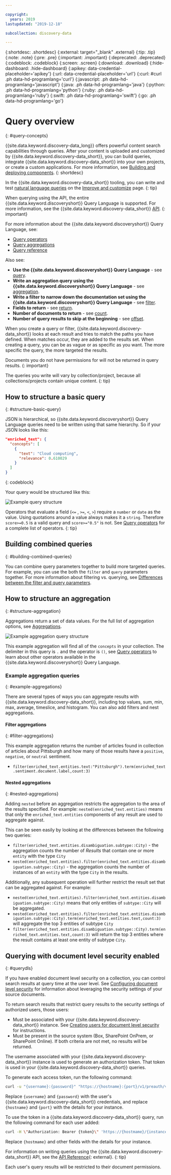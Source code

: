 ```yaml
---

copyright:
  years: 2019
lastupdated: "2019-12-18"

subcollection: discovery-data

---
```


{:shortdesc: .shortdesc}
{:external: target="_blank" .external}
{:tip: .tip}
{:note: .note}
{:pre: .pre}
{:important: .important}
{:deprecated: .deprecated}
{:codeblock: .codeblock}
{:screen: .screen}
{:download: .download}
{:hide-dashboard: .hide-dashboard}
{:apikey: data-credential-placeholder='apikey'} 
{:url: data-credential-placeholder='url'}
{:curl: #curl .ph data-hd-programlang='curl'}
{:javascript: .ph data-hd-programlang='javascript'}
{:java: .ph data-hd-programlang='java'}
{:python: .ph data-hd-programlang='python'}
{:ruby: .ph data-hd-programlang='ruby'}
{:swift: .ph data-hd-programlang='swift'}
{:go: .ph data-hd-programlang='go'}

# Query overview
{: #query-concepts}

{{site.data.keyword.discovery-data_long}} offers powerful content search capabilities through queries. After your content is uploaded and customized by {{site.data.keyword.discovery-data_short}}, you can build queries, integrate {{site.data.keyword.discovery-data_short}} into your own projects, or create a custom applications. For more information, see [Building and deploying components](/docs/services/discovery-data?topic=discovery-data-deploy).
{: shortdesc}

In the {{site.data.keyword.discovery-data_short}} tooling, you can write and test [natural language queries](/docs/services/discovery-data?topic=discovery-data-query-parameters#nlq) on the [Improve and customize](/docs/services/discovery-data?topic=discovery-data-improve) page.
{: tip}

When querying using the API, the entire {{site.data.keyword.discoveryshort}} Query Language is supported. For more information, see the {{site.data.keyword.discovery-data_short}} [API](https://{DomainName}/apidocs/discovery-data-v2#query-a-project).
{: important}

For more information about the {{site.data.keyword.discoveryshort}} Query Language, see:

-  [Query operators](/docs/services/discovery-data?topic=discovery-data-query-operators)
-  [Query aggregations](/docs/services/discovery-data?topic=discovery-data-query-aggregations)
-  [Query reference](/docs/services/discovery-data?topic=discovery-data-query-reference)

Also see:

-  **Use the {{site.data.keyword.discoveryshort}} Query Language** - see [query](/docs/services/discovery-data?topic=discovery-data-query-parameters#query).
-  **Write an aggregation query using the {{site.data.keyword.discoveryshort}} Query Language** - see [aggregation](/docs/services/discovery-data?topic=discovery-data-query-parameters#aggregation).
-  **Write a filter to narrow down the documentation set using the {{site.data.keyword.discoveryshort}} Query Language** - see [filter](/docs/services/discovery-data?topic=discovery-data-query-parameters#filter).
-  **Fields to return** - see [return](/docs/services/discovery-data?topic=discovery-data-query-parameters#return).
-  **Number of documents to return** - see [count](/docs/services/discovery-data?topic=discovery-data-query-parameters#count).
-  **Number of query results to skip at the beginning** - see [offset](/docs/services/discovery-data?topic=discovery-data-query-parameters#offset).

When you create a query or filter, {{site.data.keyword.discovery-data_short}} looks at each result and tries to match the paths you have defined. When matches occur, they are added to the results set. When creating a query, you can be as vague or as specific as you want. The more specific the query, the more targeted the results.

Documents you do not have permissions for will not be returned in query results.
{: important}

The queries you write will vary by collection/project, because all collections/projects contain unique content.
{: tip}

## How to structure a basic query
{: #structure-basic-query}

JSON is hierarchical, so {{site.data.keyword.discoveryshort}} Query Language queries need to be written using that same hierarchy. So if your JSON looks like this:

```json
"enriched_text": {
  "concepts": [
    {
      "text": "Cloud computing",
      "relevance": 0.610029
    }
  ]
}
```
{: codeblock}

Your query would be structured like this:

![Example query structure](images/query_structure2.png)

  Operators that evaluate a field (`<=` , `>=`, `<`, `>`) require a `number` or `date` as the value. Using quotations around a value always makes it a `string`. Therefore `score>=0.5` is a valid query and `score>="0.5"` is not. See [Query operators](/docs/services/discovery-data?topic=discovery-data-query-operators) for a complete list of operators.
  {: tip}

## Building combined queries
{: #building-combined-queries}

You can combine query parameters together to build more targeted queries. For example, you can use the both the `filter` and `query` parameters together. For more information about filtering vs. querying, see [Differences between the filter and query parameters](/docs/services/discovery-data?topic=discovery-data-query-parameters#filtervquery).

## How to structure an aggregation
{: #structure-aggregation}

Aggregations return a set of data values. For the full list of aggregation options, see [Aggregations](/docs/services/discovery-data?topic=discovery-data-query-reference#aggregations).

![Example aggregation query structure](images/aggregation_structure.png)

This example aggregation will find all of the `concepts` in your collection.
The delimiter in this query is `.` and the operator is `()`, see [Query operators](/docs/services/discovery-data?topic=discovery-data-query-operators) to learn about other operators available in the {{site.data.keyword.discoveryshort}} Query Language.

### Example aggregation queries
{: #example-aggregations}

There are several types of ways you can aggregate results with {{site.data.keyword.discovery-data_short}}, including top values, sum, min, max, average, timeslice, and histogram. You can also add filters and nest aggregations.

#### Filter aggregations
{: #filter-aggregations}

This example aggregation returns the number of articles found in collection of articles about Pittsburgh and how many of those results have a `positive`, `negative`, or `neutral` sentiment.

- `filter(enriched_text.entities.text:"Pittsburgh").term(enriched_text.sentiment.document.label,count:3)`


#### Nested aggregations
{: #nested-aggregations}

Adding `nested` before an aggregation restricts the aggregation to the area of the results specified. For example: `nested(enriched_text.entities)` means that only the `enriched_text.entities` components of any result are used to aggregate against.

This can be seen easily by looking at the differences between the following two queries:
-  `filter(enriched_text.entities.disambiguation.subtype::City)` - the aggregation counts the number of *Results* that contain one or more `entity` with the type `City`
-  `nested(enriched_text.entities).filter(enriched_text.entities.disambiguation.subtype::City)` - the aggregation counts the number of instances of an `entity` with the type `City` in the results.  

Additionally, any subsequent operation will further restrict the result set that can be aggregated against. For example:

-  `nested(enriched_text.entities).filter(enriched_text.entities.disambiguation.subtype::City)` means that only entities of `subtype::City` will be aggregated.
-  `nested(enriched_text.entities).filter(enriched_text.entities.disambiguation.subtype::City).term(enriched_text.entities.text,count:3)` will aggregate the top 3 entities of subtype `City`
-  `filter(enriched_text.entities.disambiguation.subtype::City).term(enriched_text.entities.text,count:3)` will return the top 3 entities where the result contains at least one entity of subtype `City`.

## Querying with document level security enabled
{: #querydls}

If you have enabled document level security on a collection, you can control search results at query time at the user level. See [Configuring document level security](/docs/services/discovery-data?topic=discovery-data-collections#configuredls) for information about leveraging the security settings of your source documents.

To return search results that restrict query results to the security settings of authorized users, those users: 
-  Must be associated with your {{site.data.keyword.discovery-data_short}} instance. See [Creating users for document level security](/docs/services/discovery-data?topic=discovery-data-collections#createusersdls) for instructions.
-  Must be present in the source system (Box, SharePoint OnPrem, or SharePoint Online).
If both criteria are not met, no results will be returned.

The username associated with your {{site.data.keyword.discovery-data_short}} instance is used to generate an authorization token. That token is used in your {{site.data.keyword.discovery-data_short}} queries.

To generate each access token, run the following command:
 
```bash
curl -u "{username}:{password}" "https://{hostname}:{port}/v1/preauth/validateAuth"
```
   
Replace `{username}` and `{password}` with the user's {{site.data.keyword.discovery-data_short}} credentials, and replace `{hostname}` and `{port}` with the details for your instance.

To use the token in a {{site.data.keyword.discovery-data_short}} query, run the following command for each user added:

```bash
curl -H \"Authorization: Bearer {token}\" 'https://{hostmame}/{instance_name}/v2/projects/{project_id}/collections/{Collection_ID}/query\?version\=2019-11-29
```

Replace `{hostmame}` and other fields with the details for your instance.

For information on writing queries using the {{site.data.keyword.discovery-data_short}} API, see the [API Reference](https://{DomainName}/apidocs/discovery-data-v2#query-a-project){: external}.
{: tip}    

Each user's query results will be restricted to their document permissions.


